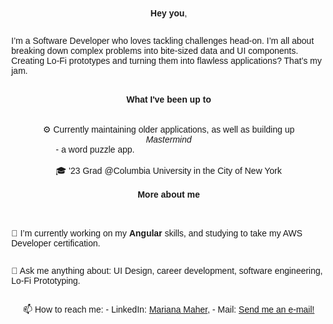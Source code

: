 <b>Hey you</b>,

I’m a Software Developer who loves tackling challenges head-on. I’m all about breaking down complex problems into bite-sized data and UI components. Creating Lo-Fi prototypes and turning them into flawless applications? That’s my jam. 

<br>
<b>What I've been up to</b>
<br></br>
⚙️ Currently maintaining older applications, as well as building up <i>Mastermind</i> - a word puzzle app. 
<br><br>
🎓 '23 Grad @Columbia University in the City of New York 
<br>
<br>
<b>More about me</b>
<br></br>

🌱 I’m currently working on my <b>Angular</b> skills, and studying to take my AWS Developer certification.

💬 Ask me anything about: UI Design, career development, software engineering, Lo-Fi Prototyping. 

📫 How to reach me: - LinkedIn: [Mariana Maher](https://linkedin.com/in/marianamaher/), - Mail: [Send me an e-mail!](mailto:mariana.maherr@gmail.com)

<!DOCTYPE html>
<html lang="en">
  <head>
    <meta charset="UTF-8" />
    <meta name="viewport" content="width=device-width, initial-scale=1.0" />
    <title>Connections Game</title>
    <style>
      body {
        font-family: "Arial", sans-serif;
        display: flex;
        flex-direction: column;
        align-items: center;
        justify-content: center;
        height: 100vh;
        margin: 0;
      }
      .board {
        display: grid;
        grid-template-columns: repeat(4, 150px);
        gap: 9px;
        margin-bottom: 20px;
      }
      .cell {
        width: 150px;
        height: 50px;
        font-size: 1em;
        text-align: center;
        line-height: 50px;
        vertical-align: middle;
        border: 2px solid #c5c5c5;
        border-radius: 5px;
        cursor: pointer;
        background-color: #fff;
        transition: background-color 0.3s;
        color: rgb(114, 114, 114);
      }
      .cell:hover{
        background: linear-gradient(132deg, rgb(255, 206, 236) 0.00%, rgba(161, 159, 245, 0.897) 100.00%);
        border: none;
        box-shadow: 0px 3px 5px 0px rgba(156, 155, 155, 0.75);
        color: rgb(6, 6, 58);
      }
      #foundConnections {
        margin-top: 10px;
        background: linear-gradient(132deg, rgba(255, 206, 236, 0.719) 0.00%, rgba(160, 159, 245, 0.664) 100.00%);
        border-radius: 5px;
        padding-bottom: 20px;
        text-align: center;
        display: flex;
        flex-direction: column;
        animation: slideDown 5s ease-in-out;
        
      }
      #foundConnections p, #foundConnections span {
        display: inline-block;
        text-align: center;
        margin-right: 5px; 
        margin-bottom: -2px;
        color: rgb(6, 6, 58);
        padding-left: 7px;
        
      }

      h2 {
        color: rgb(7, 7, 68);
      }

      h3{
        font-size: 14px;
        color: grey;
        font-weight: 100;
      }
      .remainingMistakes{
        color: rgb(15, 15, 95);
        text-align: center;
      }
      @keyframes slideDown {
        0% {
          transform: translateY(-100%);
        }
        100% {
          transform: translateY(0);
        }
      }
      .incorrectContainer{
        margin-bottom: 10px;
        color: rgb(197, 80, 191);
       
      }
      #startGameButton{
        margin-top: 10px;
        padding: 10px;
        border-radius: 5px;
        color: rgb(6, 6, 58);
      }
      #startGameButton:hover{
        background-color: rgba(6, 6, 71, 0.582);
        color: white;
        cursor: pointer;
      }
    </style>
  </head>
  <body>
    <h2>Create four groups of four that share a common thread about me.</h2>
    <div class="board" id="board"></div>
    <div class="incorrectContainer"></div>
    <div class="remainingMistakes">Remaining mistakes: <span id="trials">4</span></div>
    <div id="foundConnections"></div>
    <script>
      let remainingConnections = [
        ["dccc", "uneal", "columbia", "ucla"],
        ["taylor swift", "evermore", "lover", "reputation"],
        ["al", "ny", "pa", "nj"],
        ["snake", "coffee", "shield", "triangle"],
      ];

      let foundConnections = [];
      let revealed = false;
      let trials = 4;

      // Hardcoded shuffled board
      let shuffledValues = [
        "dccc",
        "ny",
        "coffee",
        "taylor swift",
        "shield",
        "uneal",
        "snake",
        "lover",
        "pa",
        "triangle",
        "reputation",
        "nj",
        "columbia",
        "evermore",
        "al",
        "ucla",
      ];

      let categoryNames = {
        dccc: "Universities I took classes at:",
        uneal: "Universities took classes at:",
        columbia: "Universities I took classes at:",
        ucla: "Universities I took classes at:",
        "taylor swift": "My favorite TS albums:",
        evermore: "My favorite TS albums:",
        lover: "My favorite TS albums:",
        reputation: "My favorite TS albums:",
        al: "States I’ve lived in:",
        ny: "States I’ve lived in:",
        pa: "States I’ve lived in:",
        nj: "States I’ve lived in:",
        snake: "Symbols of my tech stack:",
        coffee: "Symbols of my tech stack:",
        shield: "Symbols of my tech stack:",
        triangle: "Symbols of my tech stack:",
      };

      function renderBoard(values) {
        const boardElement = document.getElementById("board");
        boardElement.innerHTML = "";
        const resultsContainer = document.getElementById("foundConnections");

        for (let i = 0; i < values.length; i++) {
          const cell = document.createElement("div");
          cell.classList.add("cell");
          cell.onclick = () => cellClick(i);
          cell.innerText = values[i];
          boardElement.appendChild(cell);
        }
      }

      function startGame() {
        revealed = false;
        document.getElementById("trials").innerText = trials;
        document.getElementById("foundConnections").style.backfaceVisibility =
          "hiddenn";

        if (remainingConnections.length === 0 || trials <= 0) {
          // Game completed or no more trials
          renderBoard([]);
          document.querySelector(".remainingMistakes").remove();
          alert("Game Over. Thank you for playing!");
          const startGameButton = document.createElement("button");
          startGameButton.innerText = "Play Again";
          startGameButton.id = "startGameButton";
          startGameButton.onclick = () => {
            location.reload();
          };
          return document.body.appendChild(startGameButton);
        }

        renderBoard(shuffledValues);
      }

      function cellClick(index) {
        const clickedCell = document.getElementById("board").children[index];

        if (!revealed && foundConnections.length < 4) {
          if (foundConnections.includes(clickedCell.innerText)) {
            // Deselect cell
            clickedCell.style.backgroundColor = "#fff";
            foundConnections = foundConnections.filter(
              (cell) => cell !== clickedCell.innerText
            );
          } else {
            // Select cell
            clickedCell.style.backgroundColor = "#dddddd"; // Light grey when selected
            clickedCell.style.borderColor = "#afafaf";
          
            foundConnections.push(clickedCell.innerText);

            if (foundConnections.length === 4) {
              checkConnection();
            }
          }
        }
      }

      function checkConnection() {
        revealed = true;
        const boardElement = document.getElementById("board");
        const foundConnectionsElement =
          document.getElementById("foundConnections");

        if (foundConnections.every((cell) => isCorrectConnection(cell))) {
          // Correct connection
          const categoryName = getCategoryName(foundConnections[0]);
          if (categoryName) {
            // Add category name when a connection is found
            const categoryHeading = document.createElement("p");
            categoryHeading.innerText = categoryName;
            categoryHeading.style.fontWeight = "bold";
            categoryHeading.style.marginBottom = "-10px";
            foundConnectionsElement.appendChild(categoryHeading);
          }

          // Remove found connections from the shuffled board
          shuffledValues = shuffledValues.filter(
            (value) => !foundConnections.includes(value)
          );

          // Add to found connections list
          updateFoundConnectionsList(foundConnections);

          // Remove found connections from remaining connections
          remainingConnections = remainingConnections.filter((group) => {
            return !foundConnections.some((cell) => group.includes(cell));
          });

          setTimeout(() => {
            foundConnections = [];
            startGame();
          }, 1000);
        } else {
          // Incorrect connection
          trials--;
          document.getElementById("trials").innerText = trials;

          const message = document.createElement("p");
          message.innerText = "Incorrect connection.";
          message.style.textAlign = "center";
          message.style.fontWeight = "bold";
          const incorrectContainer = document.querySelector(".incorrectContainer");
          incorrectContainer.appendChild(message);

          setTimeout(() => {
            // Reset cell backgrounds
            document.querySelectorAll(".cell").forEach((cell) => {
              cell.style.backgroundColor = "#fff";
            });

            revealed = false;
            foundConnections = [];
            incorrectContainer.removeChild(message);
            startGame();
          }, 2000);
        }
      }

      function isCorrectConnection(cell) {
        return foundConnections.every((c) =>
          remainingConnections.some(
            (group) => group.includes(cell) && group.includes(c)
          )
        );
      }

      function getCategoryName(cell) {
        return categoryNames[cell] || null;
      }

      function updateFoundConnectionsList(connections) {
        const foundConnectionsElement =
          document.getElementById("foundConnections");

        const list = document.createElement("span");
        connections.forEach((connection) => {
          const listItem = document.createElement("p");
          listItem.innerText = connection + " ◦ ";
          list.appendChild(listItem);
        });
        foundConnectionsElement.appendChild(list);
      }

      // Initial game start
      startGame();
    </script>
  </body>
</html>


<!---
marianamaher/marianamaher is a ✨ special ✨ repository because its `README.md` (this file) appears on your GitHub profile.
You can click the Preview link to take a look at your changes.
--->



